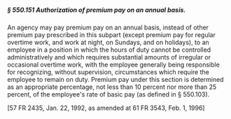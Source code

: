 ##### § 550.151 Authorization of premium pay on an annual basis. #####

An agency may pay premium pay on an annual basis, instead of other premium pay prescribed in this subpart (except premium pay for regular overtime work, and work at night, on Sundays, and on holidays), to an employee in a position in which the hours of duty cannot be controlled administratively and which requires substantial amounts of irregular or occasional overtime work, with the employee generally being responsible for recognizing, without supervision, circumstances which require the employee to remain on duty. Premium pay under this section is determined as an appropriate percentage, not less than 10 percent nor more than 25 percent, of the employee's rate of basic pay (as defined in § 550.103).

[57 FR 2435, Jan. 22, 1992, as amended at 61 FR 3543, Feb. 1, 1996]